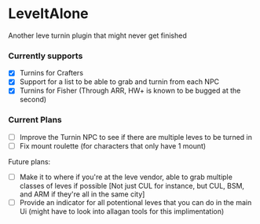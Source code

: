 # LeveItAlone
Another leve turnin plugin that might never get finished

### Currently supports
- [x] Turnins for Crafters
- [x] Support for a list to be able to grab and turnin from each NPC
- [x] Turnins for Fisher (Through ARR, HW+ is known to be bugged at the second) 

### Current Plans
- [ ] Improve the Turnin NPC to see if there are multiple leves to be turned in
- [ ] Fix mount roulette (for characters that only have 1 mount)

Future plans:
- [ ] Make it to where if you're at the leve vendor, able to grab multiple classes of leves if possible [Not just CUL for instance, but CUL, BSM, and ARM if they're all in the same city]
- [ ] Provide an indicator for all potentional leves that you can do in the main Ui (might have to look into allagan tools for this implimentation)
